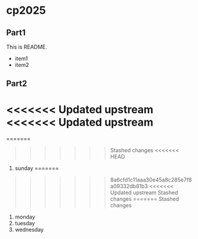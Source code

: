 # cp2025

## Part1
This is README.
- item1
- item2

## Part2
<<<<<<< Updated upstream
<<<<<<< Updated upstream
=======
=======
>>>>>>> Stashed changes
<<<<<<< HEAD
1. sunday
=======
>>>>>>> 8a6cfd1c11aaa30e45a8c285e7f8a09332db81b3
<<<<<<< Updated upstream
>>>>>>> Stashed changes
=======
>>>>>>> Stashed changes
1. monday
1. tuesday
1. wednesday
